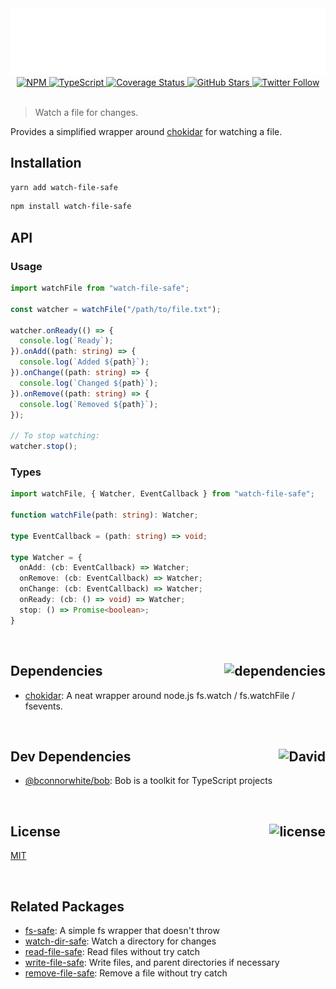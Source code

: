 <div align="center">
  <a href="https://github.com/bconnorwhite/write-file-safe">
    <img alt="write-file-safe" src="assets/header.svg" />
  </a>
  <a href="https://npmjs.com/package/watch-file-safe">
    <img alt="NPM" src="https://img.shields.io/npm/v/watch-file-safe.svg">
  </a>
  <a href="https://github.com/bconnorwhite/watch-file-safe">
    <img alt="TypeScript" src="https://img.shields.io/github/languages/top/bconnorwhite/watch-file-safe.svg">
  </a>
  <a href='https://coveralls.io/github/bconnorwhite/watch-file-safe?branch=master'>
    <img alt="Coverage Status" src="https://img.shields.io/coveralls/github/bconnorwhite/watch-file-safe.svg?branch=master">
  </a>
  <a href="https://github.com/bconnorwhite/watch-file-safe">
    <img alt="GitHub Stars" src="https://img.shields.io/github/stars/bconnorwhite/watch-file-safe?label=Stars%20Appreciated%21&style=social">
  </a>
  <a href="https://twitter.com/bconnorwhite">
    <img alt="Twitter Follow" src="https://img.shields.io/twitter/follow/bconnorwhite.svg?label=%40bconnorwhite&style=social">
  </a>
</div>

<br />

> Watch a file for changes.

Provides a simplified wrapper around [chokidar](https://www.npmjs.com/package/chokidar) for watching a file.

## Installation

```sh
yarn add watch-file-safe
```

```sh
npm install watch-file-safe
```

## API

### Usage
```ts
import watchFile from "watch-file-safe";

const watcher = watchFile("/path/to/file.txt");

watcher.onReady(() => {
  console.log(`Ready`);
}).onAdd((path: string) => {
  console.log(`Added ${path}`);
}).onChange((path: string) => {
  console.log(`Changed ${path}`);
}).onRemove((path: string) => {
  console.log(`Removed ${path}`);
});

// To stop watching:
watcher.stop();
```

### Types
```ts
import watchFile, { Watcher, EventCallback } from "watch-file-safe";

function watchFile(path: string): Watcher;

type EventCallback = (path: string) => void;

type Watcher = {
  onAdd: (cb: EventCallback) => Watcher;
  onRemove: (cb: EventCallback) => Watcher;
  onChange: (cb: EventCallback) => Watcher;
  onReady: (cb: () => void) => Watcher;
  stop: () => Promise<boolean>;
}
```

<br />

<h2>Dependencies<img align="right" alt="dependencies" src="https://img.shields.io/david/bconnorwhite/watch-file-safe.svg"></h2>

- [chokidar](https://www.npmjs.com/package/chokidar): A neat wrapper around node.js fs.watch / fs.watchFile / fsevents.

<br />

<h2>Dev Dependencies<img align="right" alt="David" src="https://img.shields.io/david/dev/bconnorwhite/watch-file-safe.svg"></h2>

- [@bconnorwhite/bob](https://www.npmjs.com/package/@bconnorwhite/bob): Bob is a toolkit for TypeScript projects

<br />

<h2>License <img align="right" alt="license" src="https://img.shields.io/npm/l/watch-file-safe.svg"></h2>

[MIT](https://opensource.org/licenses/MIT)

<br />

## Related Packages

- [fs-safe](https://www.npmjs.com/package/fs-safe): A simple fs wrapper that doesn't throw
- [watch-dir-safe](https://www.npmjs.com/package/watch-dir-safe): Watch a directory for changes
- [read-file-safe](https://www.npmjs.com/package/read-file-safe): Read files without try catch
- [write-file-safe](https://www.npmjs.com/package/write-file-safe): Write files, and parent directories if necessary
- [remove-file-safe](https://www.npmjs.com/package/remove-file-safe): Remove a file without try catch
